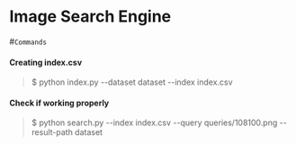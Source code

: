 # Image Search Engine

#`Commands`
#### Creating index.csv
> $ python index.py --dataset dataset --index index.csv

#### Check if working properly
> $ python search.py --index index.csv --query queries/108100.png --result-path dataset